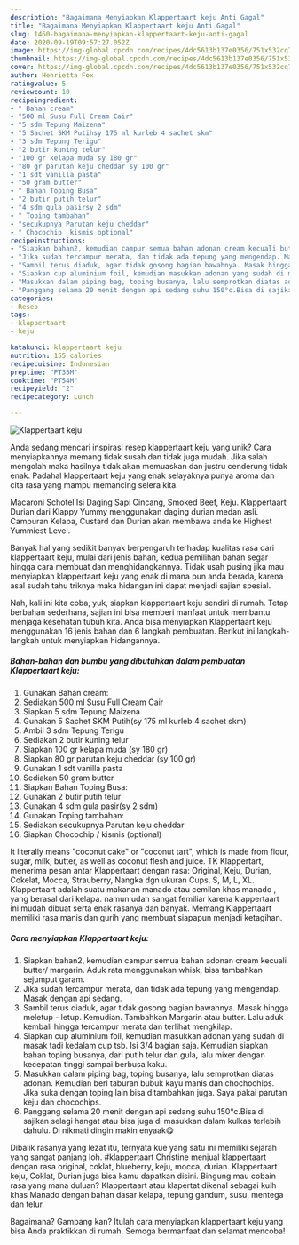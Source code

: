 ```yaml
---
description: "Bagaimana Menyiapkan Klappertaart keju Anti Gagal"
title: "Bagaimana Menyiapkan Klappertaart keju Anti Gagal"
slug: 1460-bagaimana-menyiapkan-klappertaart-keju-anti-gagal
date: 2020-09-19T09:57:27.052Z
image: https://img-global.cpcdn.com/recipes/4dc5613b137e0356/751x532cq70/klappertaart-keju-foto-resep-utama.jpg
thumbnail: https://img-global.cpcdn.com/recipes/4dc5613b137e0356/751x532cq70/klappertaart-keju-foto-resep-utama.jpg
cover: https://img-global.cpcdn.com/recipes/4dc5613b137e0356/751x532cq70/klappertaart-keju-foto-resep-utama.jpg
author: Henrietta Fox
ratingvalue: 5
reviewcount: 10
recipeingredient:
- " Bahan cream"
- "500 ml Susu Full Cream Cair"
- "5 sdm Tepung Maizena"
- "5 Sachet SKM Putihsy 175 ml kurleb 4 sachet skm"
- "3 sdm Tepung Terigu"
- "2 butir kuning telur"
- "100 gr kelapa muda sy 180 gr"
- "80 gr parutan keju cheddar sy 100 gr"
- "1 sdt vanilla pasta"
- "50 gram butter"
- " Bahan Toping Busa"
- "2 butir putih telur"
- "4 sdm gula pasirsy 2 sdm"
- " Toping tambahan"
- "secukupnya Parutan keju cheddar"
- " Chocochip  kismis optional"
recipeinstructions:
- "Siapkan bahan2, kemudian campur semua bahan adonan cream kecuali butter/ margarin. Aduk rata menggunakan whisk, bisa tambahkan sejumput garam."
- "Jika sudah tercampur merata, dan tidak ada tepung yang mengendap. Masak dengan api sedang."
- "Sambil terus diaduk, agar tidak gosong bagian bawahnya. Masak hingga meletup - letup. Kemudian. Tambahkan Margarin atau butter. Lalu aduk kembali hingga tercampur merata dan terlihat mengkilap."
- "Siapkan cup aluminium foil, kemudian masukkan adonan yang sudah di masak tadi kedalam cup tsb. Isi 3/4 bagian saja. Kemudian siapkan bahan toping busanya, dari putih telur dan gula, lalu mixer dengan kecepatan tinggi sampai berbusa kaku."
- "Masukkan dalam piping bag, toping busanya, lalu semprotkan diatas adonan. Kemudian beri taburan bubuk kayu manis dan chochochips. Jika suka dengan toping lain bisa ditambahkan juga. Saya pakai parutan keju dan chocochips."
- "Panggang selama 20 menit dengan api sedang suhu 150°c.Bisa di sajikan selagi hangat atau bisa juga di masukkan dalam kulkas terlebih dahulu. Di nikmati dingin makin enyaak😋"
categories:
- Resep
tags:
- klappertaart
- keju

katakunci: klappertaart keju 
nutrition: 155 calories
recipecuisine: Indonesian
preptime: "PT35M"
cooktime: "PT54M"
recipeyield: "2"
recipecategory: Lunch

---
```



![Klappertaart keju](https://img-global.cpcdn.com/recipes/4dc5613b137e0356/751x532cq70/klappertaart-keju-foto-resep-utama.jpg)

Anda sedang mencari inspirasi resep klappertaart keju yang unik? Cara menyiapkannya memang tidak susah dan tidak juga mudah. Jika salah mengolah maka hasilnya tidak akan memuaskan dan justru cenderung tidak enak. Padahal klappertaart keju yang enak selayaknya punya aroma dan cita rasa yang mampu memancing selera kita.

Macaroni Schotel Isi Daging Sapi Cincang, Smoked Beef, Keju. Klappertaart Durian dari Klappy Yummy menggunakan daging durian medan asli. Campuran Kelapa, Custard dan Durian akan membawa anda ke Highest Yummiest Level.

Banyak hal yang sedikit banyak berpengaruh terhadap kualitas rasa dari klappertaart keju, mulai dari jenis bahan, kedua pemilihan bahan segar hingga cara membuat dan menghidangkannya. Tidak usah pusing jika mau menyiapkan klappertaart keju yang enak di mana pun anda berada, karena asal sudah tahu triknya maka hidangan ini dapat menjadi sajian spesial.


Nah, kali ini kita coba, yuk, siapkan klappertaart keju sendiri di rumah. Tetap berbahan sederhana, sajian ini bisa memberi manfaat untuk membantu menjaga kesehatan tubuh kita. Anda bisa menyiapkan Klappertaart keju menggunakan 16 jenis bahan dan 6 langkah pembuatan. Berikut ini langkah-langkah untuk menyiapkan hidangannya.

<!--inarticleads1-->

##### Bahan-bahan dan bumbu yang dibutuhkan dalam pembuatan Klappertaart keju:

1. Gunakan  Bahan cream:
1. Sediakan 500 ml Susu Full Cream Cair
1. Siapkan 5 sdm Tepung Maizena
1. Gunakan 5 Sachet SKM Putih(sy 175 ml kurleb 4 sachet skm)
1. Ambil 3 sdm Tepung Terigu
1. Sediakan 2 butir kuning telur
1. Siapkan 100 gr kelapa muda (sy 180 gr)
1. Siapkan 80 gr parutan keju cheddar (sy 100 gr)
1. Gunakan 1 sdt vanilla pasta
1. Sediakan 50 gram butter
1. Siapkan  Bahan Toping Busa:
1. Gunakan 2 butir putih telur
1. Gunakan 4 sdm gula pasir(sy 2 sdm)
1. Gunakan  Toping tambahan:
1. Sediakan secukupnya Parutan keju cheddar
1. Siapkan  Chocochip / kismis (optional)


It literally means &#34;coconut cake&#34; or &#34;coconut tart&#34;, which is made from flour, sugar, milk, butter, as well as coconut flesh and juice. TK Klappertart, menerima pesan antar Klappertaart dengan rasa: Original, Keju, Durian, Cokelat, Mocca, Strauberry, Nangka dgn ukuran Cups, S, M, L, XL. Klappertaart adalah suatu makanan manado atau cemilan khas manado , yang berasal dari kelapa. namun udah sangat femiliar karena klappertaart ini mudah dibuat serta enak rasanya dan banyak. Memang Klappertaart memiliki rasa manis dan gurih yang membuat siapapun menjadi ketagihan. 

<!--inarticleads2-->

##### Cara menyiapkan Klappertaart keju:

1. Siapkan bahan2, kemudian campur semua bahan adonan cream kecuali butter/ margarin. Aduk rata menggunakan whisk, bisa tambahkan sejumput garam.
1. Jika sudah tercampur merata, dan tidak ada tepung yang mengendap. Masak dengan api sedang.
1. Sambil terus diaduk, agar tidak gosong bagian bawahnya. Masak hingga meletup - letup. Kemudian. Tambahkan Margarin atau butter. Lalu aduk kembali hingga tercampur merata dan terlihat mengkilap.
1. Siapkan cup aluminium foil, kemudian masukkan adonan yang sudah di masak tadi kedalam cup tsb. Isi 3/4 bagian saja. Kemudian siapkan bahan toping busanya, dari putih telur dan gula, lalu mixer dengan kecepatan tinggi sampai berbusa kaku.
1. Masukkan dalam piping bag, toping busanya, lalu semprotkan diatas adonan. Kemudian beri taburan bubuk kayu manis dan chochochips. Jika suka dengan toping lain bisa ditambahkan juga. Saya pakai parutan keju dan chocochips.
1. Panggang selama 20 menit dengan api sedang suhu 150°c.Bisa di sajikan selagi hangat atau bisa juga di masukkan dalam kulkas terlebih dahulu. Di nikmati dingin makin enyaak😋


Dibalik rasanya yang lezat itu, ternyata kue yang satu ini memiliki sejarah yang sangat panjang loh. #klappertaart Christine menjual klappertaart dengan rasa original, coklat, blueberry, keju, mocca, durian. Klappertaart keju, Coklat, Durian juga bisa kamu dapatkan disini. Bingung mau cobain rasa yang mana duluan? Klappertaart atau klapertat dikenal sebagai kuih khas Manado dengan bahan dasar kelapa, tepung gandum, susu, mentega dan telur. 

Bagaimana? Gampang kan? Itulah cara menyiapkan klappertaart keju yang bisa Anda praktikkan di rumah. Semoga bermanfaat dan selamat mencoba!
